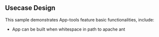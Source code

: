 ## Usecase Design

This sample demonstrates App-tools feature basic functionalities, include:

* App can be built when whitespace in path to apache ant
